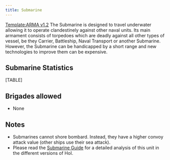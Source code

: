 ```yaml
---
title: Submarine
---
```

[Template:ARMA
v1.2](/wiki/index.php?title=Template:ARMA_v1.2&action=edit&redlink=1 "Template:ARMA v1.2 (page does not exist)")
The Submarine is designed to travel underwater allowing it to operate
clandestinely against other naval units. Its main armament consists of
torpedoes which are deadly against all other types of vessel, be they
Carrier, Battleship, Naval Transport or another Submarine. However, the
Submarine can be handicapped by a short range and new technologies to
improve them can be expensive.

##  Submarine Statistics 

[TABLE]

##  Brigades allowed 

-   None

##  Notes 

-   Submarines cannot shore bombard. Instead, they have a higher convoy
    attack value (other ships use their sea attack).
-   Please read the [Submarine
    Guide](/wiki/Submarine_Guide "Submarine Guide") for a detailed
    analysis of this unit in the different versions of HoI.
